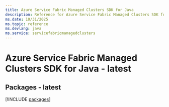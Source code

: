 ```yaml
---
title: Azure Service Fabric Managed Clusters SDK for Java
description: Reference for Azure Service Fabric Managed Clusters SDK for Java
ms.date: 10/31/2025
ms.topic: reference
ms.devlang: java
ms.service: servicefabricmanagedclusters
---
```

# Azure Service Fabric Managed Clusters SDK for Java - latest
## Packages - latest
[!INCLUDE [packages](service-fabric-managed-clusters-index.md)]
